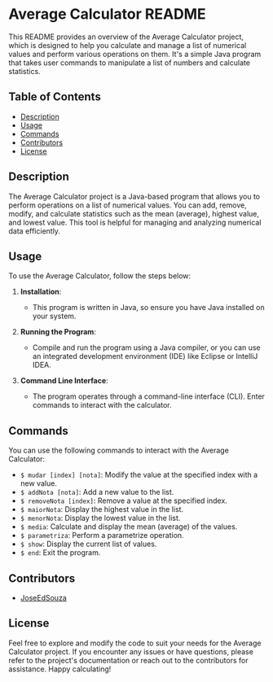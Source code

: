 # Average Calculator README

This README provides an overview of the Average Calculator project, which is designed to help you calculate and manage a list of numerical values and perform various operations on them. It's a simple Java program that takes user commands to manipulate a list of numbers and calculate statistics.

## Table of Contents

- [Description](#description)
- [Usage](#usage)
- [Commands](#commands)
- [Contributors](#contributors)
- [License](#license)

## Description

The Average Calculator project is a Java-based program that allows you to perform operations on a list of numerical values. You can add, remove, modify, and calculate statistics such as the mean (average), highest value, and lowest value. This tool is helpful for managing and analyzing numerical data efficiently.

## Usage

To use the Average Calculator, follow the steps below:

1. **Installation**:
   - This program is written in Java, so ensure you have Java installed on your system.

2. **Running the Program**:
   - Compile and run the program using a Java compiler, or you can use an integrated development environment (IDE) like Eclipse or IntelliJ IDEA.

3. **Command Line Interface**:
   - The program operates through a command-line interface (CLI). Enter commands to interact with the calculator.

## Commands

You can use the following commands to interact with the Average Calculator:

- `$ mudar [index] [nota]`: Modify the value at the specified index with a new value.
- `$ addNota [nota]`: Add a new value to the list.
- `$ removeNota [index]`: Remove a value at the specified index.
- `$ maiorNota`: Display the highest value in the list.
- `$ menorNota`: Display the lowest value in the list.
- `$ media`: Calculate and display the mean (average) of the values.
- `$ parametriza`: Perform a parametrize operation.
- `$ show`: Display the current list of values.
- `$ end`: Exit the program.

## Contributors

- [JoseEdSouza](https://github.com/JoseEdSouza)

## License

Feel free to explore and modify the code to suit your needs for the Average Calculator project. If you encounter any issues or have questions, please refer to the project's documentation or reach out to the contributors for assistance. Happy calculating!
